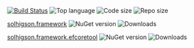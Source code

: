 [![Build Status](https://dev.azure.com/solhigson/solhigson-public/_apis/build/status/solhigson-public.solhigson.framework?branchName=master)](https://dev.azure.com/solhigson/solhigson-public/_build/latest?definitionId=1&branchName=master) ![Top language](https://img.shields.io/github/languages/top/solhigson-public/solhigson.framework) ![Code size](https://img.shields.io/github/languages/code-size/solhigson-public/solhigson.framework) ![Repo size](https://img.shields.io/github/repo-size/solhigson-public/solhigson.framework)

[solhigson.framework](https://www.nuget.org/packages/solhigson.framework) ![NuGet version](https://img.shields.io/nuget/v/solhigson.framework) ![Downloads](https://img.shields.io/nuget/dt/solhigson.framework)

[solhigson.framework.efcoretool](https://www.nuget.org/packages/solhigson.framework.efcoretool) ![NuGet version](https://img.shields.io/nuget/v/solhigson.framework.efcoretool) ![Downloads](https://img.shields.io/nuget/dt/solhigson.framework.efcoretool)